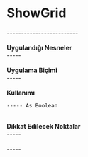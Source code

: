 # ShowGrid

\-------------------------\
\
**Uygulandığı Nesneler**\
\-----\
\
**Uygulama Biçimi**\
\-----\
\
**Kullanımı**

```
----- As Boolean
```

\
**Dikkat Edilecek Noktalar**\
\-----\
\
\-----
